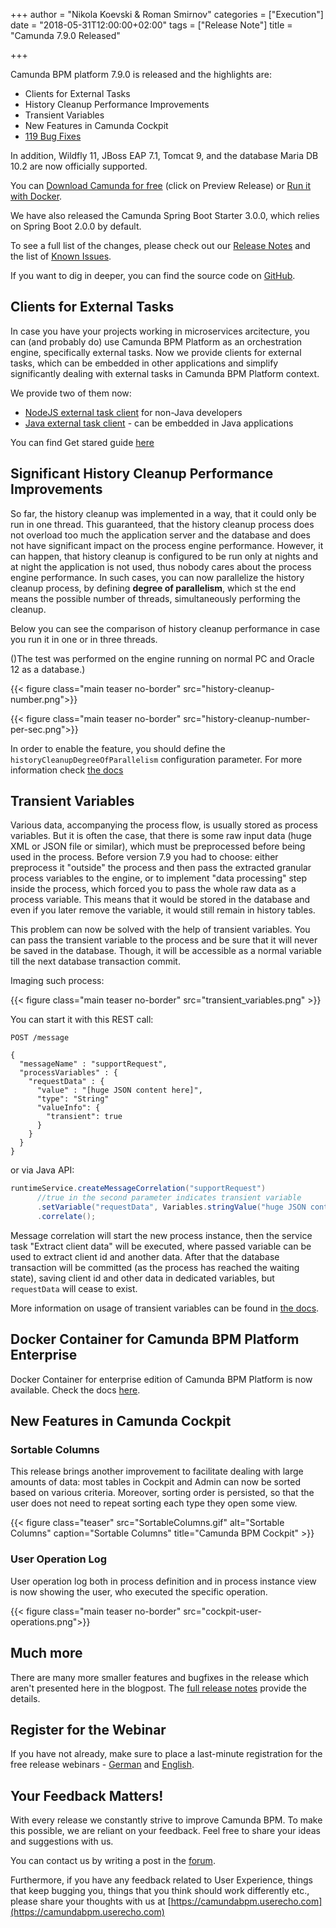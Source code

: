 +++
author = "Nikola Koevski & Roman Smirnov"
categories = ["Execution"]
date = "2018-05-31T12:00:00+02:00"
tags = ["Release Note"]
title = "Camunda 7.9.0 Released"

+++

Camunda BPM platform 7.9.0 is released and the highlights are:

<!-- FEATURES LIST BEGINS -->
* Clients for External Tasks
* History Cleanup Performance Improvements
* Transient Variables
* New Features in Camunda Cockpit
* [119 Bug Fixes](https://app.camunda.com/jira/browse/CAM-9093?jql=issuetype%20%3D%20%22Bug%20Report%22%20AND%20fixVersion%20%3D%207.9.0)
<!-- FEATURES LIST ENDS -->

<!--more-->

In addition, Wildfly 11, JBoss EAP 7.1, Tomcat 9, and the database Maria DB 10.2 are now officially supported.

You can [Download Camunda for free](https://camunda.com/download/) (click on Preview Release) or [Run it with Docker](https://hub.docker.com/r/camunda/camunda-bpm-platform/).

We have also released the Camunda Spring Boot Starter 3.0.0, which relies on Spring Boot 2.0.0 by default.

To see a full list of the changes, please check out our [Release Notes](https://app.camunda.com/jira/secure/ReleaseNote.jspa?projectId=10230&version=15096)
and the list of [Known Issues](https://app.camunda.com/jira/issues/?jql=affectedVersion%20%3D%207.9.0).

If you want to dig in deeper, you can find the source code on [GitHub](https://github.com/camunda/camunda-bpm-platform/releases/tag/7.9.0).

<!-- FEATURES EXPLANATIONS BEGIN -->

## Clients for External Tasks

In case you have your projects working in microservices arcitecture, you can (and probably do) use Camunda BPM Platform as an orchestration engine, specifically 
 external tasks. Now we provide clients for external tasks, which can be embedded in other applications and simplify significantly dealing with external tasks 
 in Camunda BPM Platform context.
 
We provide two of them now:

* [NodeJS external task client](https://github.com/camunda/camunda-external-task-client-js) for non-Java developers
* [Java external task client](https://github.com/camunda/camunda-external-task-client-java) - can be embedded in Java applications

You can find Get stared guide [here](https://docs.camunda.org/get-started/quick-start/)

## Significant History Cleanup Performance Improvements

So far, the history cleanup was implemented in a way, that it could only be run in one thread. This guaranteed, that the history cleanup process 
does not overload too much the application server and the database and does not have significant impact on the process engine performance. 
However, it can happen, that history cleanup is configured to be run only at nights and at night the application is not used, thus nobody cares about the process engine performance.
In such cases, you can now parallelize the history cleanup process, by defining **degree of parallelism**, which st the end means the possible number of threads, 
simultaneously performing the cleanup.

Below you can see the comparison of history cleanup performance in case you run it in one or in three threads.

()The test was performed on the engine running on normal PC and Oracle 12 as a database.)

{{< figure class="main teaser no-border" src="history-cleanup-number.png">}}

{{< figure class="main teaser no-border" src="history-cleanup-number-per-sec.png">}} 

In order to enable the feature, you should define the `historyCleanupDegreeOfParallelism` configuration parameter. For more information check 
[the docs](https://docs.camunda.org/manual/7.9/reference/deployment-descriptors/tags/process-engine/#history-cleanup-configuration-parameters)

## Transient Variables
 
Various data, accompanying the process flow, is usually stored as process variables. But it is often the case, that there is some raw input data 
(huge XML or JSON file or similar), which must be preprocessed before being used in the process. Before version 7.9 you had to choose: either preprocess it "outside" 
the process and then pass the extracted granular process variables to the engine, or to implement "data processing" step inside the process, which forced you
to pass the whole raw data as a process variable. This means that it would be stored in the database and even if you later remove the variable, it would still 
remain in history tables.

This problem can now be solved with the help of transient variables. You can pass the transient variable to the process and be sure that it 
will never be saved in the database. Though, it will be accessible as a normal variable till the next database transaction commit.

Imaging such process:

{{< figure class="main teaser no-border" src="transient_variables.png" >}}
  
You can start it with this REST call:
```test
POST /message

{
  "messageName" : "supportRequest",
  "processVariables" : {
    "requestData" : { 
      "value" : "[huge JSON content here]", 
      "type": "String"
      "valueInfo": {
        "transient": true
      }
    }
  }
}

```
or via Java API:

```java
runtimeService.createMessageCorrelation("supportRequest")
      //true in the second parameter indicates transient variable
      .setVariable("requestData", Variables.stringValue("huge JSON content here", true))      
      .correlate();
```

Message correlation will start the new process instance, then the service task "Extract client data" will be executed, where passed variable can be used to extract
 client id and another data. After that the database transaction will be committed (as the process has reached the waiting state), saving client id and other data in dedicated variables, 
 but `requestData` will cease to exist.

More information on usage of transient variables can be found in [the docs](https://docs.camunda.org/manual/latest/user-guide/process-engine/variables/#transient-variables).

## Docker Container for Camunda BPM Platform Enterprise

Docker Container for enterprise edition of Camunda BPM Platform is now available. Check the docs [here](https://stage.docs.camunda.org/manual/7.9/installation/docker/).

## New Features in Camunda Cockpit

### Sortable Columns

This release brings another improvement to facilitate dealing with large amounts of data: most tables in Cockpit and Admin can now be sorted based on various criteria. 
Moreover, sorting order is persisted, so that the user does not need to repeat sorting each type they open some view.

{{< figure class="teaser" src="SortableColumns.gif" alt="Sortable Columns" caption="Sortable Columns" title="Camunda BPM Cockpit" >}}

### User Operation Log

User operation log both in process definition and in process instance view is now showing the user, who executed the specific operation.

{{< figure class="main teaser no-border" src="cockpit-user-operations.png">}} 


<!-- FEATURES EXPLANATIONS END -->

## Much more

There are many more smaller features and bugfixes in the release which aren't presented here in the blogpost. The [full release notes](https://app.camunda.com/jira/secure/ReleaseNote.jspa?projectId=10230&version=15096) provide the details.

## Register for the Webinar

If you have not already, make sure to place a last-minute registration for the free release webinars - [German](TODO) and [English](TODO).

## Your Feedback Matters!

With every release we constantly strive to improve Camunda BPM. To make this possible, we are reliant on your feedback. Feel free to share your ideas and suggestions with us.

You can contact us by writing a post in the [forum](https://forum.camunda.org/).

Furthermore, if you have any feedback related to User Experience, things that keep bugging you, things that you think should work differently etc., please share your thoughts with us at [https://camundabpm.userecho.com](https://camundabpm.userecho.com)
